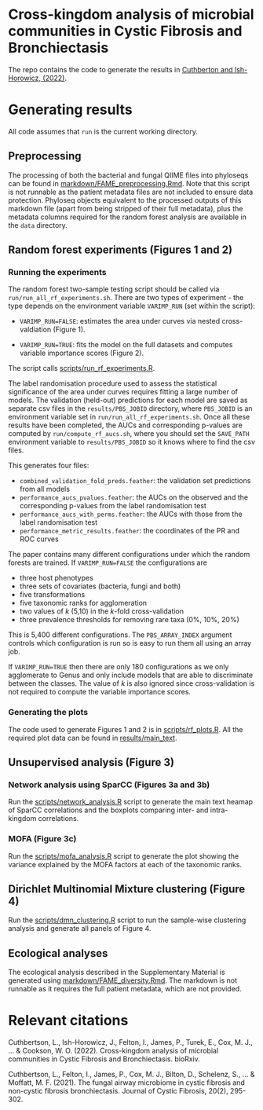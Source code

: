 # Cross-kingdom analysis of microbial communities in Cystic Fibrosis and Bronchiectasis

The repo contains the code to generate the results in [Cuthberton and Ish-Horowicz, (2022)](https://www.biorxiv.org/content/10.1101/2022.01.11.475678v2).

# Generating results

All code assumes that `run` is the current working directory.

## Preprocessing

The processing of both the bacterial and fungal QIIME files into phyloseqs can be found in [markdown/FAME_preprocessing.Rmd](markdown/FAME_preprocessing.Rmd). Note that this script is not runnable as the patient metadata files are not included to ensure data protection. Phyloseq objects equivalent to the processed outputs of this markdown file (apart from being stripped of their full metadata), plus the metadata columns required for the random forest analysis are available in the `data` directory.

## Random forest experiments (Figures 1 and 2)

### Running the experiments

The random forest two-sample testing script should be called via `run/run_all_rf_experiments.sh`. There are two types of experiment - the type depends on the environment variable `VARIMP_RUN` (set within the script):

* `VARIMP_RUN=FALSE`: estimates the area under curves via nested cross-valdiation (Figure 1).

* `VARIMP_RUN=TRUE`: fits the model on the full datasets and computes variable importance scores (Figure 2).

The script calls [scripts/run_rf_experiments.R](scripts/run_rf_experiments.R).

The label randomisation procedure used to assess the statistical significance of the area under curves requires fitting a large number of models. The validation (held-out) predictions for each  model are saved as separate csv files in the `results/PBS_JOBID` directory, where `PBS_JOBID` is an environment variable set in `run/run_all_rf_experiments.sh`. Once all these results have been completed, the AUCs and corresponding p-values are computed by `run/compute_rf_aucs.sh`, where you should set the `SAVE_PATH` environment variable to `results/PBS_JOBID` so it knows where to find the csv files.

This generates four files:

* `combined_validation_fold_preds.feather`: the validation set predictions from all models
* `performance_aucs_pvalues.feather`: the AUCs on the observed and the corresponding p-values from the label randomisation test
* `performance_aucs_with_perms.feather`: the AUCs with those from the label randomisation test
* `performance_metric_results.feather`: the coordinates of the PR and ROC curves

The paper contains many different configurations under which the random forests are trained. If `VARIMP_RUN=FALSE` the configurations are

* three host phenotypes
* three sets of covariates (bacteria, fungi and both)
* five transformations
* five taxonomic ranks for agglomeration
* two values of $k$ (5,10) in the $k$-fold cross-validation 
* three prevalence thresholds for removing rare taxa (0%, 10%, 20%)

This is 5,400 different configurations. The `PBS_ARRAY_INDEX` argument controls which configuration is run so is easy to run them all using an array job.

If `VARIMP_RUN=TRUE` then there are only 180 configurations as we only agglomerate to Genus and only include models that are able to discriminate between the classes. The value of $k$ is also ignored since cross-validation is not required to compute the variable importance scores.

### Generating the plots

The code used to generate Figures 1 and 2 is in [scripts/rf_plots.R](scripts/rf_plots.R). All the required plot data can be found in [results/main_text](results/main_text).

## Unsupervised analysis (Figure 3)

### Network analysis using SparCC (Figures 3a and 3b)

Run the [scripts/network_analysis.R](scripts/network_analysis.R) script to generate the main text heamap of SparCC correlations and the boxplots comparing inter- and intra-kingdom correlations.

### MOFA (Figure 3c)

Run the [scripts/mofa_analysis.R](scripts/mofa_analysis.R) script to generate the plot showing the variance explained by the MOFA factors at each of the taxonomic ranks.

## Dirichlet Multinomial Mixture clustering (Figure 4)

Run the [scripts/dmn_clustering.R](scripts/dmn_clustering.R) script to run the sample-wise clustering analysis and generate all panels of Figure 4.

## Ecological analyses

The ecological analysis described in the Supplementary Material is generated using [markdown/FAME_diversity.Rmd](markdown/FAME_diversity.Rmd). The markdown is not runnable as it requires the full patient metadata, which are not provided.

# Relevant citations

Cuthbertson, L., Ish-Horowicz, J., Felton, I., James, P., Turek, E., Cox, M. J., ... & Cookson, W. O. (2022). Cross-kingdom analysis of microbial communities in Cystic Fibrosis and Bronchiectasis. bioRxiv.

Cuthbertson, L., Felton, I., James, P., Cox, M. J., Bilton, D., Schelenz, S., ... & Moffatt, M. F. (2021). The fungal airway microbiome in cystic fibrosis and non-cystic fibrosis bronchiectasis. Journal of Cystic Fibrosis, 20(2), 295-302.